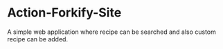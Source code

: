 # Action-Forkify-Site

A simple web application where recipe can be searched and also custom recipe can be added.
